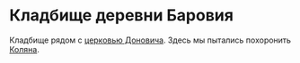 # Кладбище деревни Баровия

Кладбище рядом с [церковью Доновича](donavichs-church.md). Здесь мы пытались похоронить [Коляна](../characters/npc/kolyan.md).

